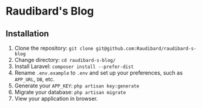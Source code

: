 # Raudibard's Blog

## Installation

1. Clone the repository: `git clone git@github.com:Raudibard/raudibard-s-blog`
2. Change directory: `cd raudibard-s-blog/`
3. Install Laravel: `composer install --prefer-dist`
4. Rename `.env.example` to `.env` and set up your preferences, such as `APP_URL`, `DB`, etc.
5. Generate your `APP_KEY`: `php artisan key:generate`
6. Migrate your database: `php artisan migrate`
7. View your application in browser.